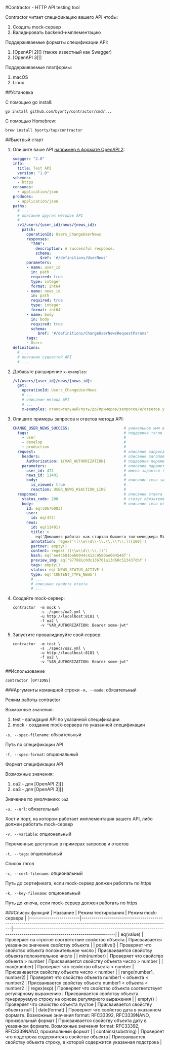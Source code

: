 #Contractor - HTTP API testing tool

Contractor читает спецификацию вашего API чтобы:
1. Создать mock-сервер
2. Валидировать backend-имплементацию

Поддерживаемые форматы спецификации API:
1. [OpenAPI 2][] (также известный как Swagger)
2. [OpenAPI 3][]

Поддерживаемые платформы:
1. macOS
2. Linux

##Установка

С помощью go install:
```shell
go install github.com/byorty/contractor/cmd/...
```

С помощью Homebrew:
```shell
brew install byorty/tap/contractor 
```

##Быстрый старт

1. Опишите ваше API [например в формате OpenAPI 2](https://github.com/byorty/contractor/blob/master/specs/oa2.yml):
   ```yaml
   swagger: "2.0"
   info:
     title: Test API
     version: "1.0"
   schemes:
     - https
   consumes:
     - application/json
   produces:
     - application/json
   paths:
     # ...
     # описание других методов API
     # ...
     /v1/users/{user_id}/news/{news_id}:
       patch:
         operationId: Users_ChangeUserNews
         responses:
           "200":
             description: A successful response.
             schema:
               $ref: '#/definitions/UserNews'
         parameters:
         - name: user_id
           in: path
           required: true
           type: integer
           format: int64
         - name: news_id
           in: path
           required: true
           type: integer
           format: int64
         - name: body
           in: body
           required: true
           schema:
              $ref: '#/definitions/ChangeUserNewsRequestParams'
         tags:
         - Users
   definitions:
     # ...
     # описание сущностей API
     # ...
   ```
2. Добавьте расширение `x-examples`:
   ```yaml
   /v1/users/{user_id}/news/{news_id}:
     get:
       operationId: Users_ChangeUserNews
       # ...
       # описание метода API
       # ...
       x-examples: относительный/путь/до/примеров/запросов/и/ответов.yml
   ```
3. Опишите примеры запросов и ответов метода API:
   ```yaml
   CHANGE_USER_NEWS_SUCCESS:                        # уникальное имя в рамках всей спецификации
     tags:                                          # поддержка тэгов
       - user                                       #
       - develop                                    #
       - production                                 #
     request:                                       # описание запроса
       headers:                                     # описание заголовков запроса
         Authorization: ${VAR_AUTHORIZATION}        # поддержка переменных
       parameters:                                  # описание параметров запроса
         user_id: 472                               # имена задаются так, как описаны в спецификации API
         news_id: 11401                             #
         body:                                      # описание тела запроса для POST, PUT, PATCH запросов
           is_viewed: true                          #
           reaction: USER_NEWS_REACTION_LIKE        #
     response:                                      # описание ответа
       status_code: 200                             # статус обязателен
       body:                                        # описание тела ответа
         id: eq(30676003)
         user:
           id: eq(472)
         news:
           id: eq(11401)
           title: >
             eq('Домашняя работа: как стартап бывшего топ-менеджера Microsoft зарабатывает на покупке жилья за наличные')
           annotation: regex('([\\w\\d\\-\\.\\,\\?\\:]){100}')
           partner: empty()
           content: regex('([\\w\\d\\-\\.])')
           hash: eq('ee43501beb0944c412c9580ae604546f')
           preview_img: eq('977081c0dc136761a13d60c513437dbf')
           tags: empty()
           status: eq('NEWS_STATUS_ACTIVE')
           type: eq('CONTENT_TYPE_NEWS')
           # ...
           # описание свойств ответа
           # ...
   ```
4. Создайте mock-сервер:
   ```shell
   contractor  -m mock \
               -s ./specs/oa2.yml \
               -u http://localhost:8181 \
               -f oa2 \
               -v "VAR_AUTHORIZATION: Bearer some-jwt"
   ```
6. Запустите провалидируйте свой сервер:
   ```shell
   contractor  -m test \
               -s ./specs/oa2.yml \
               -u http://localhost:8181 \
               -f oa2 \
               -v "VAR_AUTHORIZATION: Bearer some-jwt"
   ```

##Использование
```shell
contractor [OPTIONS]
```
###Аргументы командной строки
`-m, --mode`: обязательный

Режим работы contractor

Возможные значения:
1. test - валидация API по указанной спецификации
2. mock - создание mock-сервера по указанной спецификации

`-s, --spec-filename`: обязательный

Путь по спецификации API

`-f, --spec-format`: опциональный

Формат спецификации API

Возможные значения:
1. oa2 - для [OpenAPI 2][]
2. oa3 - для [OpenAPI 3][]

Значение по умолчанию: `oa2`

`-u, --url`: обязательный

Хост и порт, на котором работает имплементация вашего API, либо должен работать mock-сервер 

`-v, --variable`: опциональный

Переменные доступные в примерах запросов и ответов

`-t, --tags`: опциональный

Список тэгов

`-c, --cert-filename`: опциональный

Путь до сертификата, если mock-сервер должен работать по https 

`-k, --key-filename`: опциональный

Путь до ключа, если mock-сервер должен работать по https

###Список функций
| Название                | Режим тестирования                                                                                                      | Режим mock-сервера                                                                                                             |
|-------------------------|-------------------------------------------------------------------------------------------------------------------------|--------------------------------------------------------------------------------------------------------------------------------|
| eq(value)               | Проверяет на строгое соответствие свойство объекта                                                                      | Присваивается указанное значение свойству объекта                                                                              |
| positive()              | Проверяет что свойство объекта положительное число                                                                      | Присваивается свойству объекта положительное число                                                                             |
| min(number)             | Проверяет что свойство объекта > number                                                                                 | Присваивается свойству объекта число > number                                                                                  |
| max(number)             | Проверяет что свойство объекта < number                                                                                 | Присваивается свойству объекта число < number                                                                                  |
| range(number1, number2) | Проверяет что свойство объекта number1 < объекта < number2                                                              | Присваивается свойству объекта number1 < объекта < number2                                                                     |
| regex(exp)              | Проверяет что свойство объекта соответствует регулярному выражению                                                      | Присваивается свойству объекта генерируемую строку на основе регулярного выражения                                             |
| empty()                 | Проверяет что свойство объекта пустое                                                                                   | Присваивается свойству объекта null                                                                                            |
| date(format)            | Проверяет что свойство дата в указанном формате.  Возможные значения format: RFC33392, RFC3339NANO, произвольный формат | Присваивается свойству объекта дату в указанном формате. Возможные значения format: RFC33392, RFC3339NANO, произвольный формат |
| contains(substring)     | Проверяет что подстрока содержится в свойстве объекта                                                                   | Присваивается свойству объекта строку, в которой содержится указанная подстрока                                                |
